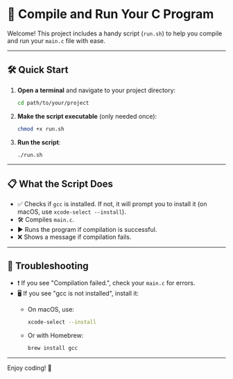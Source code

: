 
# 🚀 Compile and Run Your C Program

Welcome! This project includes a handy script (`run.sh`) to help you compile and run your `main.c` file with ease.

---

## 🛠️ Quick Start

1. **Open a terminal** and navigate to your project directory:

   ```sh
   cd path/to/your/project
   ```

2. **Make the script executable** (only needed once):

   ```sh
   chmod +x run.sh
   ```

3. **Run the script**:

   ```sh
   ./run.sh
   ```

---

## 📋 What the Script Does

- ✅ Checks if `gcc` is installed. If not, it will prompt you to install it (on macOS, use `xcode-select --install`).
- 🛠️ Compiles `main.c`.
- ▶️ Runs the program if compilation is successful.
- ❌ Shows a message if compilation fails.

---

## 🧩 Troubleshooting

- ❗ If you see "Compilation failed.", check your `main.c` for errors.
- 🖥️ If you see "gcc is not installed", install it:
  - On macOS, use:

    ```sh
    xcode-select --install
    ```

  - Or with Homebrew:

    ```sh
    brew install gcc
    ```

---

Enjoy coding! 🎉
